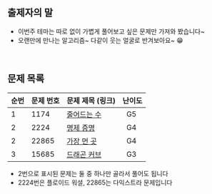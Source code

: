 ## 출제자의 말

- 이번주 테마는 따로 없이 가볍게 풀어보고 싶은 문제만 가져와 봤습니다~
- 오랜만에 만나는 알고리즘~ 다같이 웃는 얼굴로 반겨보아요~ 😁

<br>

## 문제 목록

| **순번** | **문제 번호** | **문제 제목 (링크)**                                 | 난이도    |
| -------- | ------------- | ---------------------------------------------------- | --------- |
| 1        | 1174          | [줄어드는 수](https://www.acmicpc.net/problem/1174)  | &nbsp; G5 |
| 2        | 2224          | [명제 증명](https://www.acmicpc.net/problem/2224)    | &nbsp; G4 |
| 2        | 22865         | [가장 먼 곳](https://www.acmicpc.net/problem/22865)  | &nbsp; G4 |
| 3        | 15685         | [드래곤 커브](https://www.acmicpc.net/problem/15685) | &nbsp; G3 |

- 2번으로 표시된 문제는 둘 중 하나만 골라서 풀어도 됩니다
- 2224번은 플로이드 워셜, 22865는 다익스트라 문제입니다

<br>
<br>

